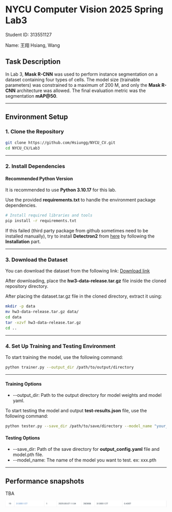 # NYCU Computer Vision 2025 Spring Lab3

Student ID: 313551127

Name: 王翔 Hsiang, Wang

## Task Description

In Lab 3, **Mask R-CNN** was used to perform instance segmentation on a dataset containing four types of cells. The model size (trainable parameters) was constrained to a maximum of 200 M, and only the **Mask R-CNN** architecture was allowed. The final evaluation metric was the segmentation **mAP@50**.

---

## Environment Setup

### 1. Clone the Repository

```sh
git clone https://github.com/Hsiungg/NYCU_CV.git
cd NYCU_CV/Lab3
```

---

### 2. Install Dependencies

#### Recommended Python Version

It is recommended to use **Python 3.10.17** for this lab.

Use the provided **requirements.txt** to handle the environment package dependencies.

```sh
# Install required libraries and tools
pip install -r requirements.txt
```

If this failed (third party package from github sometimes need to be installed manually), try to install **Detectron2** from [here](<https://github.com/facebookresearch/detectron2?tab=readme-ov-file#installation>) by following the **Installation** part.

---

### 3. Download the Dataset

You can download the dataset from the following link:
[Download link](<https://drive.google.com/file/d/1B0qWNzQZQmfQP7x7o4FDdgb9GvPDoFzI/view>)

After downloading, place the **hw3-data-release.tar.gz** file inside the cloned repository directory.

After placing the dataset.tar.gz file in the cloned directory, extract it using:

```sh
mkdir -p data
mv hw3-data-release.tar.gz data/
cd data
tar -xzvf hw3-data-release.tar.gz
cd ..
```

---

### 4. Set Up Training and Testing Environment

To start training the model, use the following command:

```sh
python trainer.py --output_dir /path/to/output/directory
```

---

#### Training Options

- --output_dir: Path to the output directory for model weights and model yaml.

To start testing the model and output **test-results.json** file, use the following command:

```sh
python tester.py --save_dir /path/to/save/directory --model_name "your_model_name.pth"
```

#### Testing Options

- --save_dir: Path of the save directory for **output_config.yaml** file and model.pth file.
- --model_name: The name of the model you want to test. ex: xxx.pth

---

## Performance snapshots

TBA

![image](https://github.com/Hsiungg/NYCU_CV/blob/main/Lab3/final_result.png)
